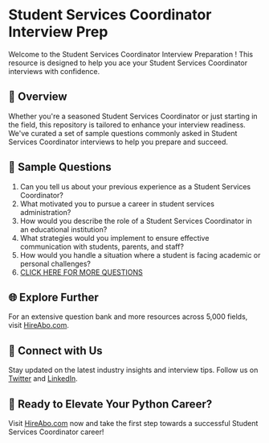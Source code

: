# Student Services Coordinator Interview Prep

Welcome to the Student Services Coordinator Interview Preparation ! This resource is designed to help you ace your Student Services Coordinator interviews with confidence.

## 🚀 Overview

Whether you're a seasoned Student Services Coordinator or just starting in the field, this repository is tailored to enhance your interview readiness. We've curated a set of sample questions commonly asked in Student Services Coordinator interviews to help you prepare and succeed.

## 📝 Sample Questions

1. Can you tell us about your previous experience as a Student Services Coordinator?
2. What motivated you to pursue a career in student services administration?
3. How would you describe the role of a Student Services Coordinator in an educational institution?
4. What strategies would you implement to ensure effective communication with students, parents, and staff?
5. How would you handle a situation where a student is facing academic or personal challenges?
6. [CLICK HERE FOR MORE QUESTIONS](https://hireabo.com/job/4_1_28/Student%20Services%20Coordinator)

## 🌐 Explore Further

For an extensive question bank and more resources across 5,000 fields, visit [HireAbo.com](https://www.hireabo.com).

## 📱 Connect with Us

Stay updated on the latest industry insights and interview tips. Follow us on [Twitter](https://twitter.com/hireabo) and [LinkedIn](https://www.linkedin.com/in/hire-abo-3609972a8/).

## 🚀 Ready to Elevate Your Python Career?

Visit [HireAbo.com](https://www.hireabo.com) now and take the first step towards a successful Student Services Coordinator career!